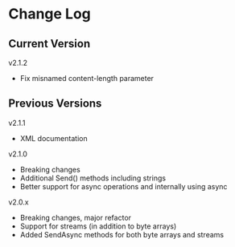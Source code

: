 # Change Log

## Current Version

v2.1.2

- Fix misnamed content-length parameter

## Previous Versions

v2.1.1

- XML documentation

v2.1.0

- Breaking changes
- Additional Send() methods including strings
- Better support for async operations and internally using async

v2.0.x

- Breaking changes, major refactor
- Support for streams (in addition to byte arrays)
- Added SendAsync methods for both byte arrays and streams


